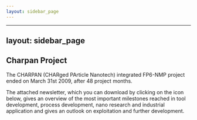 ```yaml
---
layout: sidebar_page
---
```


---
layout: sidebar_page
---

## Charpan Project

The CHARPAN (CHARged PArticle Nanotech) integrated FP6-NMP project ended on March 31st 2009, after 48 project months.
<!--break-->
The attached newsletter, which you can download by clicking on the icon below, gives an overview of the most important milestones reached in tool development, process development, nano research and
industrial application and gives an outlook on exploitation and further development.